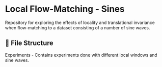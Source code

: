 # Local Flow-Matching - Sines

Repository for exploring the effects of locality and translational invariance when flow-matching to a dataset consisting of a number of sine waves.

## 📂 File Structure

Experiments - Contains experiments done with different local windows and sine waves.
